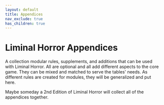 ```yaml
---
layout: default
title: Appendices
nav_exclude: true
has_children: true
---
```


# Liminal Horror Appendices
A collection modular rules, supplements, and additions that can be used with Liminal Horror. All are optional and all add different aspects to the core game. They can be mixed and matched to serve the tables' needs. As different rules are created for modules, they will be generalized and put here.

Maybe someday a 2nd Edition of Liminal Horror will collect all of the appendices together.

